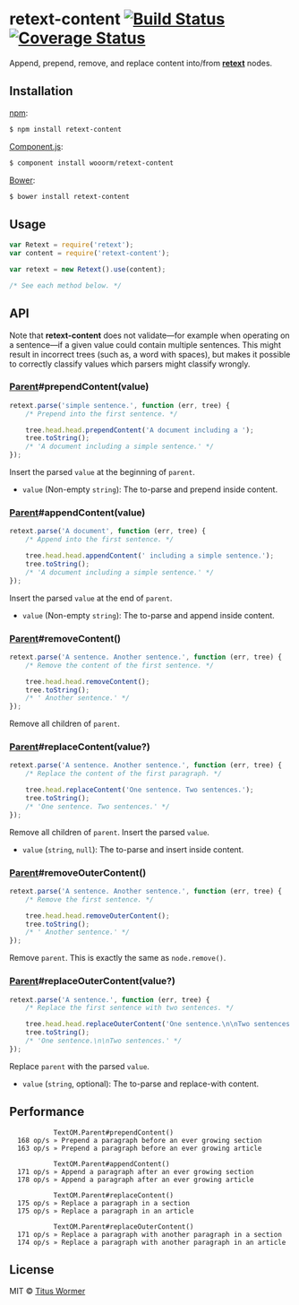 # retext-content [![Build Status](https://img.shields.io/travis/wooorm/retext-content.svg?style=flat)](https://travis-ci.org/wooorm/retext-content) [![Coverage Status](https://img.shields.io/coveralls/wooorm/retext-content.svg?style=flat)](https://coveralls.io/r/wooorm/retext-content?branch=master)

Append, prepend, remove, and replace content into/from  **[retext](https://github.com/wooorm/retext)** nodes.

## Installation

[npm](https://docs.npmjs.com/cli/install):

```bash
$ npm install retext-content
```

[Component.js](https://github.com/componentjs/component):

```bash
$ component install wooorm/retext-content
```

[Bower](http://bower.io/#install-packages):

```bash
$ bower install retext-content
```

## Usage

```javascript
var Retext = require('retext');
var content = require('retext-content');

var retext = new Retext().use(content);

/* See each method below. */
```

## API

Note that **retext-content** does not validate—for example when operating on a sentence—if a given value could contain multiple sentences. This might result in incorrect trees (such as, a word with spaces), but makes it possible to correctly classify values which parsers might classify wrongly.

### [Parent](https://github.com/wooorm/textom#textomparent-nlcstparent)#prependContent(value)

```javascript
retext.parse('simple sentence.', function (err, tree) {
    /* Prepend into the first sentence. */

    tree.head.head.prependContent('A document including a ');
    tree.toString();
    /* 'A document including a simple sentence.' */
});
```

Insert the parsed `value` at the beginning of `parent`.

- `value` (Non-empty `string`): The to-parse and prepend inside content.

### [Parent](https://github.com/wooorm/textom#textomparent-nlcstparent)#appendContent(value)

```javascript
retext.parse('A document', function (err, tree) {
    /* Append into the first sentence. */

    tree.head.head.appendContent(' including a simple sentence.');
    tree.toString();
    /* 'A document including a simple sentence.' */
});
```

Insert the parsed `value` at the end of `parent`.

- `value` (Non-empty `string`): The to-parse and append inside content.

### [Parent](https://github.com/wooorm/textom#textomparent-nlcstparent)#removeContent()

```javascript
retext.parse('A sentence. Another sentence.', function (err, tree) {
    /* Remove the content of the first sentence. */

    tree.head.head.removeContent();
    tree.toString();
    /* ' Another sentence.' */
});
```

Remove all children of `parent`.

### [Parent](https://github.com/wooorm/textom#textomparent-nlcstparent)#replaceContent(value?)

```javascript
retext.parse('A sentence. Another sentence.', function (err, tree) {
    /* Replace the content of the first paragraph. */

    tree.head.replaceContent('One sentence. Two sentences.');
    tree.toString();
    /* 'One sentence. Two sentences.' */
});
```

Remove all children of `parent`. Insert the parsed `value`.

- `value` (`string`, `null`): The to-parse and insert inside content.

### [Parent](https://github.com/wooorm/textom#textomparent-nlcstparent)#removeOuterContent()

```javascript
retext.parse('A sentence. Another sentence.', function (err, tree) {
    /* Remove the first sentence. */

    tree.head.head.removeOuterContent();
    tree.toString();
    /* ' Another sentence.' */
});
```

Remove `parent`. This is exactly the same as `node.remove()`.

### [Parent](https://github.com/wooorm/textom#textomparent-nlcstparent)#replaceOuterContent(value?)

```javascript
retext.parse('A sentence.', function (err, tree) {
    /* Replace the first sentence with two sentences. */

    tree.head.head.replaceOuterContent('One sentence.\n\nTwo sentences.');
    tree.toString();
    /* 'One sentence.\n\nTwo sentences.' */
});
```

Replace `parent` with the parsed `value`.

- `value` (`string`, optional): The to-parse and replace-with content.

## Performance

```text
           TextOM.Parent#prependContent()
  168 op/s » Prepend a paragraph before an ever growing section
  163 op/s » Prepend a paragraph before an ever growing article

           TextOM.Parent#appendContent()
  171 op/s » Append a paragraph after an ever growing section
  178 op/s » Append a paragraph after an ever growing article

           TextOM.Parent#replaceContent()
  175 op/s » Replace a paragraph in a section
  175 op/s » Replace a paragraph in an article

           TextOM.Parent#replaceOuterContent()
  171 op/s » Replace a paragraph with another paragraph in a section
  174 op/s » Replace a paragraph with another paragraph in an article
```

## License

MIT © [Titus Wormer](http://wooorm.com)
